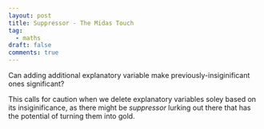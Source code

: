 ```yaml
---
layout: post
title: Suppressor - The Midas Touch
tag:
  - maths
draft: false
comments: true
---
```

Can adding additional explanatory variable make previously-insiginificant ones significant?


This calls for caution when we delete explanatory variables soley based on its insiginificance, as there might be *suppressor* lurking out there that has the potential of turning them into gold.
